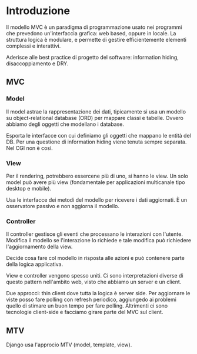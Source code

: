 # Introduzione

Il modello MVC è un paradigma di programmazione usato nei programmi che prevedono un'interfaccia grafica: web based,
oppure in locale. La struttura logica è modulare, e permette di gestire efficientemente elementi complessi e interattivi.

Aderisce alle best practice di progetto del software: information hiding, disaccoppiamento e DRY.

## MVC

### Model

Il model astrae la rappresentazione dei dati, tipicamente si usa un modello su object-relational database (ORD) per
mappare classi e tabelle. Ovvero abbiamo degli oggetti che modellano i database.

Esporta le interfacce con cui definiamo gli oggetti che mappano le entità del DB. Per una questione di information
hiding viene tenuta sempre separata. Nel CGI non è così.

### View

Per il rendering, potrebbero essercene più di uno, si hanno le view. Un solo model può avere più view (fondamentale per
applicazioni multicanale tipo desktop e mobile).

Usa le interfacce dei metodi del modello per ricevere i dati aggiornati. È un osservatore passivo e non aggiorna il
modello.

### Controller

Il controller gestisce gli eventi che processano le interazioni con l'utente. Modifica il modello se l'interazione lo
richiede e tale modifica può richiedere l'aggiornamento della view.

Decide cosa fare col modello in risposta alle azioni e può contenere parte della logica applicativa.

View e controller vengono spesso uniti. Ci sono interpretazioni diverse di questo pattern nell'ambito web, visto che
abbiamo un server e un client.

Due approcci: thin client dove tutta la logica è server side. Per aggiornare le viste posso fare polling con refresh
periodico, aggiungedo ai problemi quello di stimare un buon tempo per fare polling. Altrimenti ci sono tecnologie
client-side e facciamo girare parte del MVC sul client.

## MTV

Django usa l'approcio MTV (model, template, view).